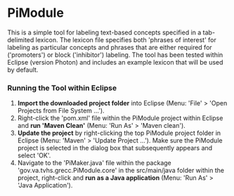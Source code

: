 # PiModule

This is a simple tool for labeling text-based concepts specified in a tab-delimited lexicon.  The lexicon file specifies both 'phrases of interest' for labeling as particular concepts and phrases that are either required for ('promoters') or block ('inhibitor') labeling.  The tool has been tested within Eclipse (version Photon) and includes an example lexicon that will be used by default.

### Running the Tool within Eclipse
1.  **Import the downloaded project folder** into Eclipse (Menu: 'File' > 'Open Projects from File System ...').
1.  Right-click the 'pom.xml' file within the PiModule project within Eclipse and **run 'Maven Clean'** (Menu: 'Run As' > 'Maven clean').
1.  **Update the project** by right-clicking the top PiModule project folder in Eclipse (Menu: 'Maven' > 'Update Project ...').  Make sure the PiModule project is selected in the dialog box that subsequently appears and select 'OK'.
1.  Navigate to the 'PiMaker.java' file within the package 'gov.va.tvhs.grecc.PiModule.core' in the src/main/java folder within the project, right-click and **run as a Java application** (Menu: 'Run As' > 'Java Application').
